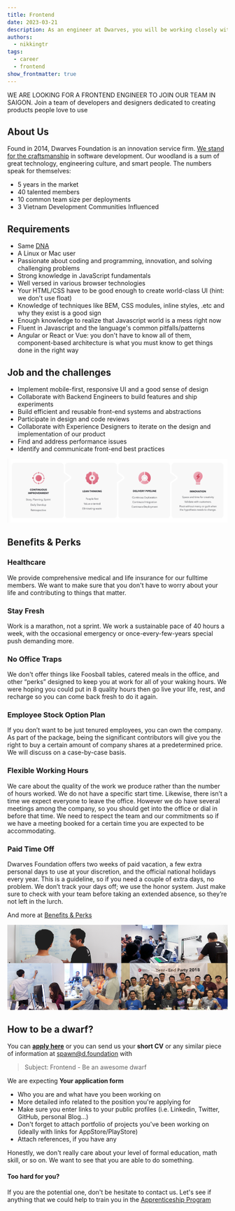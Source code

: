 ```yaml
---
title: Frontend
date: 2023-03-21
description: As an engineer at Dwarves, you will be working closely with a team of talented, kind people and working directly with our clients. There is a lot of freedom to contribute to the quality of the project and improve, or prove yourself
authors:
  - nikkingtr
tags:
  - career
  - frontend
show_frontmatter: true
---
```


WE ARE LOOKING FOR A FRONTEND ENGINEER TO JOIN OUR TEAM IN SAIGON. Join a team of developers and designers dedicated to creating products people love to use

## About Us

Found in 2014, Dwarves Foundation is an innovation service firm. [We stand for the craftsmanship](../additional-info/what-we-stand-for.md) in software development. Our woodland is a sum of great technology, engineering culture, and smart people. The numbers speak for themselves:

- 5 years in the market
- 40 talented members
- 10 common team size per deployments
- 3 Vietnam Development Communities Influenced

## Requirements

- Same [DNA](../additional-info/what-we-value.md)
- A Linux or Mac user
- Passionate about coding and programming, innovation, and solving challenging problems
- Strong knowledge in JavaScript fundamentals
- Well versed in various browser technologies
- Your HTML/CSS have to be good enough to create world-class UI (hint: we don't use float)
- Knowledge of techniques like BEM, CSS modules, inline styles, .etc and why they exist is a good sign
- Enough knowledge to realize that Javascript world is a mess right now
- Fluent in Javascript and the language's common pitfalls/patterns
- Angular or React or Vue: you don't have to know all of them, component-based architecture is what you must know to get things done in the right way

## Job and the challenges

- Implement mobile-first, responsive UI and a good sense of design
- Collaborate with Backend Engineers to build features and ship experiments
- Build efficient and reusable front-end systems and abstractions
- Participate in design and code reviews
- Collaborate with Experience Designers to iterate on the design and implementation of our product
- Find and address performance issues
- Identify and communicate front-end best practices

![](assets/process.png)

## Benefits & Perks

### Healthcare

We provide comprehensive medical and life insurance for our fulltime members. We want to make sure that you don't have to worry about your life and contributing to things that matter.

### Stay Fresh

Work is a marathon, not a sprint. We work a sustainable pace of 40 hours a week, with the occasional emergency or once-every-few-years special push demanding more.

### No Office Traps

We don't offer things like Foosball tables, catered meals in the office, and other “perks” designed to keep you at work for all of your waking hours. We were hoping you could put in 8 quality hours then go live your life, rest, and recharge so you can come back fresh to do it again.

### Employee Stock Option Plan

If you don’t want to be just tenured employees, you can own the company. As part of the package, being the significant contributors will give you the right to buy a certain amount of company shares at a predetermined price. We will discuss on a case-by-case basis.

### Flexible Working Hours

We care about the quality of the work we produce rather than the number of hours worked. We do not have a specific start time. Likewise, there isn’t a time we expect everyone to leave the office. However we do have several meetings among the company, so you should get into the office or dial in before that time. We need to respect the team and our commitments so if we have a meeting booked for a certain time you are expected to be accommodating.

### Paid Time Off

Dwarves Foundation offers two weeks of paid vacation, a few extra personal days to use at your discretion, and the official national holidays every year. This is a guideline, so if you need a couple of extra days, no problem. We don’t track your days off; we use the honor system. Just make sure to check with your team before taking an extended absence, so they’re not left in the lurch.

And more at [Benefits & Perks](../additional-info/benefits-and-perks.md)

![](assets/team.png)

## How to be a dwarf?

You can [**apply here**](https://dwarves.careers/jobs/software-engineer-front-end--dwarves-foundation--saigon/) or you can send us your **short CV** or any similar piece of information at [spawn@d.foundation](mailto:spawn@d.foundation) with

> Subject: Frontend - Be an awesome dwarf

We are expecting **Your application form**

- Who you are and what have you been working on
- More detailed info related to the position you're applying for
- Make sure you enter links to your public profiles (i.e. Linkedin, Twitter, GitHub, personal Blog...)
- Don't forget to attach portfolio of projects you've been working on (ideally with links for AppStore/PlayStore)
- Attach references, if you have any

Honestly, we don't really care about your level of formal education, math skill, or so on. We want to see that you are able to do something.

#### Too hard for you?

If you are the potential one, don't be hesitate to contact us. Let's see if anything that we could help to train you in the [Apprenticeship Program](Apprentice.md)
